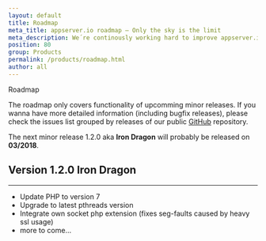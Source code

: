 ```yaml
---
layout: default
title: Roadmap
meta_title: appserver.io roadmap – Only the sky is the limit
meta_description: We´re continously working hard to improve appserver.io. Check out the appserver.io roadmap for detailed informations.
position: 80
group: Products
permalink: /products/roadmap.html
author: all
---
```


<i class="fa fa-road"></i> Roadmap

The roadmap only covers functionality of upcomming minor releases. If you wanna have more detailed information (including bugfix releases), please check the issues list grouped by releases of our public <a href="{{ site.github_milestones }}"><i class="fa fa-github"></i> GitHub</a> repository.

The next minor release 1.2.0 aka **Iron Dragon** will probably be released on **03/2018**.

## Version 1.2.0 **Iron Dragon**
***
* Update PHP to version 7
* Upgrade to latest pthreads version
* Integrate own socket php extension (fixes seg-faults caused by heavy ssl usage)
* more to come...
